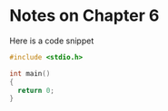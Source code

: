 Notes on Chapter 6
===================================

Here is a code snippet

~~~~~~~~~~~~~~~~~~~~~~~~~~~~~~~~~~~ C
#include <stdio.h>

int main()
{
  return 0;
}
~~~~~~~~~~~~~~~~~~~~~~~~~~~~~~~~~~~
